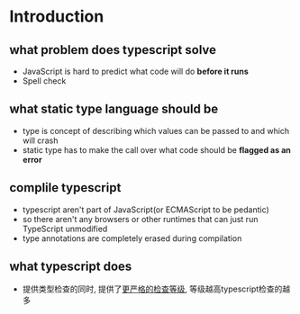# Introduction

## what problem does typescript solve

- JavaScript is hard to predict what code will do **before it runs**
- Spell check

## what static type language should be

- type is concept of describing which values can be passed to and which will crash
- static type has to make the call over what code should be **flagged as an error**

## complile typescript

- typescript aren't part of JavaScript(or ECMAScript to be pedantic)
- so there aren't any browsers or other runtimes that can just run TypeScript unmodified
- type annotations are completely erased during compilation

## what typescript does

- 提供类型检查的同时, 提供了[更严格的检查等级](TypeScript_Config_File.md), 等级越高typescript检查的越多
